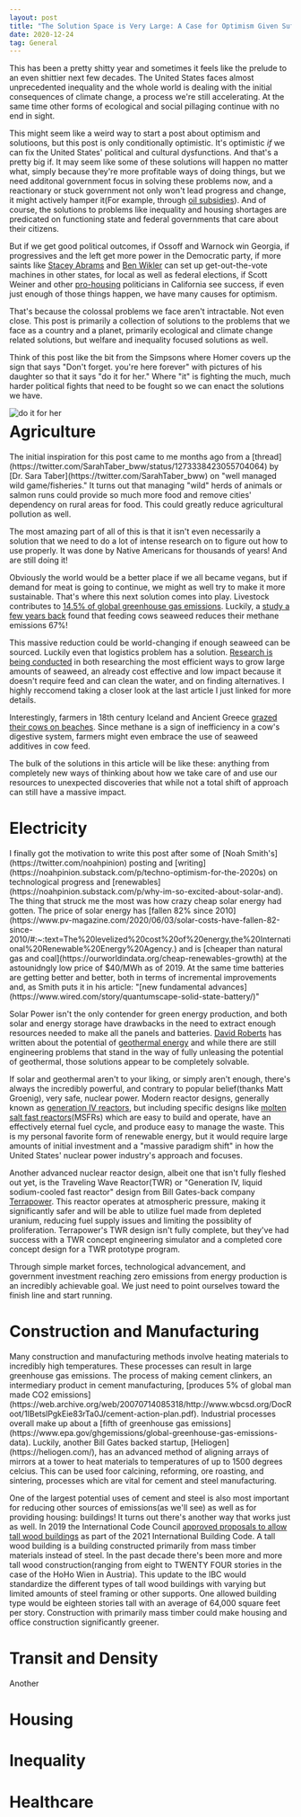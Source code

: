 ```yaml
---
layout: post
title: "The Solution Space is Very Large: A Case for Optimism Given Sufficient Political Will"
date: 2020-12-24
tag: General
---
```

This has been a pretty shitty year and sometimes it feels like the prelude to an even shittier next few decades. The United States faces almost unprecedented inequality and the whole world is dealing with the initial consequences of climate change, a process we're still accelerating. At the same time other forms of ecological and social pillaging continue with no end in sight.  

This might seem like a weird way to start a post about optimism and solutioons, but this post is only conditionally optimistic. It's optimistic _if_ we can fix the United States' political and cultural dysfunctions. And that's a pretty big if. It may seem like some of these solutions will happen no matter what, simply because they're more profitable ways of doing things, but we need additonal government focus in solving these problems now, and a reactionary or stuck government not only won't lead progress and change, it might actively hamper it(For example, through [oil subsidies]()). And of course, the solutions to problems like inequality and housing shortages are predicated on functioning state and federal governments that care about their citizens.

But if we get good political outcomes, if Ossoff and Warnock win Georgia, if progressives and the left get more power in the Democratic party, if more saints like [Stacey Abrams]() and [Ben Wikler]() can set up get-out-the-vote machines in other states, for local as well as federal elections, if Scott Weiner and other [pro-housing]() politicians in California see success, if even just enough of those things happen, we have many causes for optimism.  

That's because the colossal problems we face aren't intractable. Not even close. This post is primarily a collection of solutions to the problems that we face as a country and a planet, primarily ecological and climate change related solutions, but welfare and inequality focused solutions as well.  

Think of this post like the bit from the Simpsons where Homer covers up the sign that says "Don't forget. you're here forever" with pictures of his daughter so that it says "do it for her." Where "it" is fighting the much, much harder political fights that need to be fought so we can enact the solutions we have.  

<img src="https://i.pinimg.com/originals/62/1f/3b/621f3b2135b528a0a1f99547e5075136.png"
     alt="do it for her" 
     style="float: left; margin-right: 20px;"
     />  

<h1>Agriculture</h1>
The initial inspiration for this post came to me months ago from a [thread](https://twitter.com/SarahTaber_bww/status/1273338423055704064) by [Dr. Sara Taber](https://twitter.com/SarahTaber_bww) on "well managed wild game/fisheries." It turns out that managing "wild" herds of animals or salmon runs could provide so much more food and remove cities' dependency on rural areas for food. This could greatly reduce agricultural pollution as well.  

The most amazing part of all of this is that it isn't even necessarily a solution that we need to do a lot of intense research on to figure out how to use properly. It was done by Native Americans for thousands of years! And are still doing it!  

Obviously the world would be a better place if we all became vegans, but if demand for meat is going to continue, we might as well try to make it more sustainable. That's where this next solution comes into play. Livestock contributes to [14.5% of global greenhouse gas emissions](https://www.sciencedirect.com/science/article/pii/S221209631730027X). Luckily, a [study a few years back](https://www.sciencedirect.com/science/article/abs/pii/S0959652619321559) found that feeding cows seaweed reduces their methane emissions 67%!  

This massive reduction could be world-changing if enough seaweed can be sourced. Luckily even that logistics problem has a solution. [Research is being conducted](https://civileats.com/2019/06/03/can-we-grow-enough-seaweed-to-help-cows-fight-climate-change/) in both researching the most efficient ways to grow large amounts of seaweed, an already cost effective and low impact because it doesn't require feed and can clean the water, and on finding alternatives. I highly reccomend taking a closer look at the last article I just linked for more details.  

Interestingly, farmers in 18th century Iceland and Ancient Greece [grazed their cows on beaches](https://e360.yale.edu/features/how-eating-seaweed-can-help-cows-to-belch-less-methane). Since methane is a sign of inefficiency in a cow's digestive system, farmers might even embrace the use of seaweed additives in cow feed.  

The bulk of the solutions in this article will be like these: anything from completely new ways of thinking about how we take care of and use our resources to unexpected discoveries that while not a total shift of approach can still have a massive impact.

<h1>Electricity</h1>
I finally got the motivation to write this post after some of [Noah Smith's](https://twitter.com/noahpinion) posting and [writing](https://noahpinion.substack.com/p/techno-optimism-for-the-2020s) on technological progress and [renewables](https://noahpinion.substack.com/p/why-im-so-excited-about-solar-and). The thing that struck me the most was how crazy cheap solar energy had gotten. The price of solar energy has [fallen 82% since 2010](https://www.pv-magazine.com/2020/06/03/solar-costs-have-fallen-82-since-2010/#:~:text=The%20levelized%20cost%20of%20energy,the%20International%20Renewable%20Energy%20Agency.) and is [cheaper than natural gas and coal](https://ourworldindata.org/cheap-renewables-growth) at the astounidngly low price of $40/MWh as of 2019. At the same time batteries are getting better and better, both in terms of incremental improvements and, as Smith puts it in his article: "[new fundamental advances](https://www.wired.com/story/quantumscape-solid-state-battery/)"  

Solar Power isn't the only contender for green energy production, and both solar and energy storage have drawbacks in the need to extract enough resources needed to make all the panels and batteries. [David Roberts]() has written about the potential of [geothermal energy](https://www.vox.com/energy-and-environment/2020/10/21/21515461/renewable-energy-geothermal-egs-ags-supercritical) and while there are still engineering problems that stand in the way of fully unleasing the potential of geothermal, those solutions appear to be completely solvable.  

If solar and geothermal aren't to your liking, or simply aren't enough, there's always the incredibly powerful, and contrary to popular belief(thanks Matt Groenig), very safe, nuclear power. Modern reactor designs, generally known as [generation IV reactors](https://en.wikipedia.org/wiki/Generation_IV_reactor), but including specific designs like [molten salt fast reactors](https://onlinelibrary.wiley.com/doi/full/10.1002/ese3.59)(MSFRs) which are easy to build and operate, have an effectively eternal fuel cycle, and produce easy to manage the waste. This is my personal favorite form of renewable energy, but it would require large amounts of initial investment and a "massive paradigm shift" in how the United States' nuclear power industry's approach and focuses.  

Another advanced nuclear reactor design, albeit one that isn't fully fleshed out yet, is the Traveling Wave Reactor(TWR) or "Generation IV, liquid sodium-cooled fast reactor" design from Bill Gates-back company [Terrapower](https://www.terrapower.com/our-work/traveling-wave-reactor-technology/). This reactor operates at atmospheric pressure, making it significantly safer and will be able to utilize fuel made from depleted uranium, reducing fuel supply issues and limiting the possiblity of proliferation. Terrapower's TWR design isn't fully complete, but they've had success with a TWR concept engineering simulator and a completed core concept design for a TWR prototype program.  

Through simple market forces, technological advancement, and government investment reaching zero emissions from energy production is an incredibly achievable goal. We just need to point ourselves toward the finish line and start running.  

<h1>Construction and Manufacturing</h1>
Many construction and manufacturing methods involve heating materials to incredibly high temperatures. These processes can result in large greenhouse gas emissions. The process of making cement clinkers, an intermediary product in cement manufacturing, [produces 5% of global man made CO2 emissions](https://web.archive.org/web/20070714085318/http://www.wbcsd.org/DocRoot/1IBetslPgkEie83rTa0J/cement-action-plan.pdf). Industrial processes overall make up about a [fifth of greenhouse gas emissions](https://www.epa.gov/ghgemissions/global-greenhouse-gas-emissions-data). Luckily, another Bill Gates backed startup, [Heliogen](https://heliogen.com/), has an advanced method of aligning arrays of mirrors at a tower to heat materials to temperatures of up to 1500 degrees celcius. This can be used foor calcining, reforming, ore roasting, and sintering, processes which are vital for cement and steel manufacturing.  

One of the largest potential uses of cement and steel is also most important for reducing other sources of emissions(as we'll see) as well as for providing housing: buildings! It turns out there's another way that works just as well. In 2019 the International Code Council [approved proposals to allow tall wood buildings](https://www.woodworks.org/wp-content/uploads/wood_solution_paper-TALL-WOOD.pdf) as part of the 2021 International Building Code. A tall wood building is a building constructed primarily from mass timber materials instead of steel. In the past decade there's been more and more tall wood construction(ranging from eight to TWENTY FOUR stories in the case of the HoHo Wien in Austria). This update to the IBC would standardize the different types of tall wood buildings with varying but limited amounts of steel framing or other supports. One allowed building type would be eighteen stories tall with an average of 64,000 square feet per story. Construction with primarily mass timber could make housing and office construction significantly greener.  

<h1>Transit and Density</h1>
Another

<h1>Housing</h1>

<h1>Inequality</h1>

<h1>Healthcare</h1>



